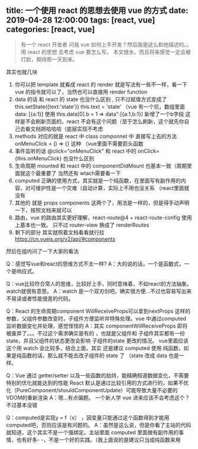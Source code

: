 title: 一个使用 react 的思想去使用 vue 的方式
date: 2019-04-28 12:00:00
tags: [react, vue]
categories: [react, vue]
---

> 有一个 react 开发者 问我 vue 如何上手开发？然后我是这么和他描述的。。
> 用 react 的思想 去考虑 vue 要怎么写。
> 本文很水。而且将来感觉一定会被打脸，期待那一天到来。

 <!-- more -->

其实也就几块

1. 你可以把 template 就看成 react 的 render 就是写法有一些不一样，看一下 vue 的指令就可以了，当然也可以直接用 render function
2. data 的话 和 react 的 state 也没什么区别 , 只不过赋值方式变成了 this.setState({text:'state'})  this.text = 'state' （vue 有一个坑，数组里面 data: [{a:1}]  使用 this.data[0].b = 1 => data":[{a:1,b:1}] 新增了一个b字段 这样是不会刷新页面的。react 不会有这个问题（至于怎么刷新，这个就先你自己去看文档把哈哈哈（底层实现不考虑
3. methods 对应的就是 react 中 class componnet 中 直接写上去的方法  onMenuClick = () => {} 这种 （vue里面不需要箭头函数
4. 事件监听的话 @click="onMenuClick" 和 react 中的  onClick={this.onMenuClick} 也没什么区别
5. 生命周期 mounted 和 react 中的 componentDidMount 也基本一致（周期里面就这个最重要了 当然还有 wtach需要看一下
6. computed 正确的使用方式，其实就是一个纯函数，在里面写有副作用的内容，对可维护性是一个灾难（自动计算，实际上不用也没关系 （react里面就没有
7. 其他的 就是 props components 这两个了，用法是一样的，但是得手动声明一下，按照文档来就可以
8. 路由，vue 的路由其实更好理解，react-route@4 + react-route-config 使用上基本也一致。 只不过 router-view 换成了 renderRoutes
9. 剩下的部分 其实就照着文档看看就行拉 https://cn.vuejs.org/v2/api/#components

然后在组内问了一下大家的看法

Q：感觉写vue和react的思维方式不太一样?
A：大的说的话，一个是函数式，一个是响应式。

Q：vue比较符合常人的思维，比较好上手。同时意味着，不如react的方法抽象。watch就很有意思。
A：watch 是一个双刃剑吧。确实很方便...不过也容易写出来不易读或者性能很差的代码。

Q：React 的生命周期component WillReceiveProps可以拿到nextProps 这样的参数，父组件参数改变时，子组件方便监听并特殊处理。vue 中通过computed 监听数据变化并处理，感觉怪怪的
A：其实 componentWillReceiveProps 即将被废弃了。。。不过这个需求确实是有的 ，也就是父组件和 子组件其实都有一份state，并且父组件的状态更改会影响 子组件的state 更改的情况。 vue里面应该这个用 watch 会比较多，结合上面，其实 还是建议 computed 使用 纯函数，如果是纯函数的话，那么就不能去改子组件的 state 了 （state 改成 data 也是一样。

Q：Vue 通过 getter/setter 以及一些函数的劫持，能精确知道数据变化，不需要特别的优化就能达到的性能
React 默认是通过比较引用的方式进行的，如果不优化（PureComponent/shouldComponentUpdate）可能导致大量不必要的VDOM的重新渲染
A：嗯...有点偏题。 一个新人学 vue 进来应该不会考虑这个？不过基本没错

Q：computed是实现y = f（x） ，因变量只能通过这个函数得到才能用 computed吧，否则应该是有问题的。
A：虽然是这么说，但是你看了主站的代码就知道，这个其实不是一个强绑定。主站里面 computed 里面做有副作用的事情，也有好多- -，不是一个好的实践。（我上面说的是建议只当成纯函数来用
